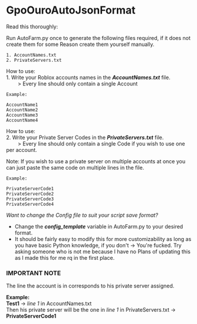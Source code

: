 # GpoOuroAutoJsonFormat

Read this thoroughly:

Run AutoFarm.py once to generate the following files required, if it does not create them for some Reason create them yourself manually. <br>

    1. AccountNames.txt
    2. PrivateServers.txt

How to use:  <br>
    1. Write your Roblox accounts names in the ***AccountNames.txt*** file. <br>
      &nbsp; &nbsp; &nbsp; &nbsp;  > Every line should only contain a single Account 
    
    Example:

    AccountName1
    AccountName2
    AccountName3
    AccountName4

How to use:  <br>
    2. Write your Private Server Codes in the ***PrivateServers.txt*** file. <br>
      &nbsp; &nbsp; &nbsp; &nbsp;  > Every line should only contain a single Code if you wish to use one per account. 
    
Note: If you wish to use a private server on multiple accounts at once you can just paste the same code on multiple lines in the file.

    Example:

    PrivateServerCode1
    PrivateServerCode2
    PrivateServerCode3
    PrivateServerCode4
        


*Want to change the Config file to suit your script save format?* <br>

- Change the ***config_template*** variable in AutoFarm.py to your desired format.
- It should be fairly easy to modify this for more customizability as long as you have basic Python knowledge, if you don't -> You're fucked. Try asking someone who is not me because I have no Plans of updating this as I made this for me rq in the first place.

### IMPORTANT NOTE

The line the account is in corresponds to his private server assigned.

**Example:** <br>
**Test1** -> *line 1* in AccountNames.txt <br>
Then his private server will be the one in *line 1* in PrivateServers.txt -> **PrivateServerCode1**